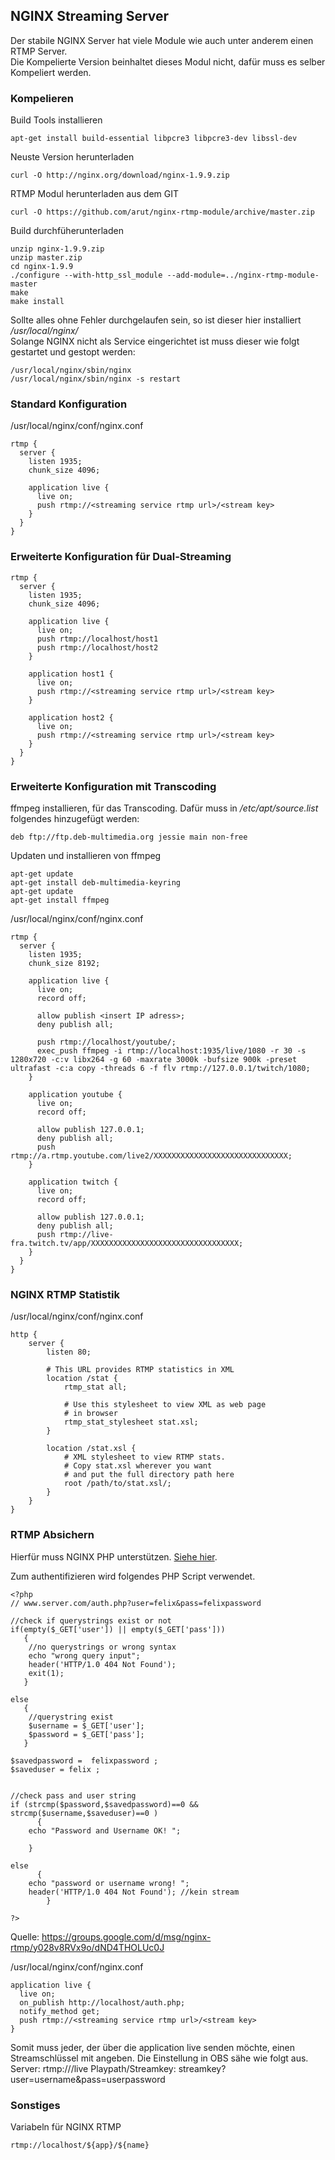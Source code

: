 ## NGINX Streaming Server

Der stabile NGINX Server hat viele Module wie auch unter anderem einen RTMP Server.  
Die Kompelierte Version beinhaltet dieses Modul nicht, dafür muss es selber Kompeliert werden.

### Kompelieren
Build Tools installieren

    apt-get install build-essential libpcre3 libpcre3-dev libssl-dev

Neuste Version herunterladen

    curl -O http://nginx.org/download/nginx-1.9.9.zip

RTMP Modul herunterladen aus dem GIT

    curl -O https://github.com/arut/nginx-rtmp-module/archive/master.zip

Build durchfüherunterladen

    unzip nginx-1.9.9.zip
    unzip master.zip
    cd nginx-1.9.9
    ./configure --with-http_ssl_module --add-module=../nginx-rtmp-module-master
    make
    make install

Sollte alles ohne Fehler durchgelaufen sein, so ist dieser hier installiert */usr/local/nginx/*  
Solange NGINX nicht als Service eingerichtet ist muss dieser wie folgt gestartet und gestopt werden:

    /usr/local/nginx/sbin/nginx
    /usr/local/nginx/sbin/nginx -s restart

### Standard Konfiguration
/usr/local/nginx/conf/nginx.conf

    rtmp {
      server {
        listen 1935;
        chunk_size 4096;

        application live {
          live on;
          push rtmp://<streaming service rtmp url>/<stream key>
        }
      }
    }

### Erweiterte Konfiguration für Dual-Streaming

    rtmp {
      server {
        listen 1935;
        chunk_size 4096;

        application live {
          live on;
          push rtmp://localhost/host1
          push rtmp://localhost/host2
        }

        application host1 {
          live on;
          push rtmp://<streaming service rtmp url>/<stream key>
        }

        application host2 {
          live on;
          push rtmp://<streaming service rtmp url>/<stream key>
        }
      }
    }

### Erweiterte Konfiguration mit Transcoding
ffmpeg installieren, für das Transcoding. Dafür muss in */etc/apt/source.list* folgendes hinzugefügt werden:

    deb ftp://ftp.deb-multimedia.org jessie main non-free

Updaten und installieren von ffmpeg

    apt-get update
    apt-get install deb-multimedia-keyring
    apt-get update
    apt-get install ffmpeg

/usr/local/nginx/conf/nginx.conf

    rtmp {
      server {
        listen 1935;
        chunk_size 8192;

        application live {
          live on;
          record off;

          allow publish <insert IP adress>;
          deny publish all;

          push rtmp://localhost/youtube/;
          exec_push ffmpeg -i rtmp://localhost:1935/live/1080 -r 30 -s 1280x720 -c:v libx264 -g 60 -maxrate 3000k -bufsize 900k -preset ultrafast -c:a copy -threads 6 -f flv rtmp://127.0.0.1/twitch/1080;
        }

        application youtube {
          live on;
          record off;

          allow publish 127.0.0.1;
          deny publish all;
          push rtmp://a.rtmp.youtube.com/live2/XXXXXXXXXXXXXXXXXXXXXXXXXXXXXX;
        }

        application twitch {
          live on;
          record off;

          allow publish 127.0.0.1;
          deny publish all;
          push rtmp://live-fra.twitch.tv/app/XXXXXXXXXXXXXXXXXXXXXXXXXXXXXXXXX;
        }
      }
    }

### NGINX RTMP Statistik
/usr/local/nginx/conf/nginx.conf

    http {
        server {
            listen 80;

            # This URL provides RTMP statistics in XML
            location /stat {
                rtmp_stat all;

                # Use this stylesheet to view XML as web page
                # in browser
                rtmp_stat_stylesheet stat.xsl;
            }

            location /stat.xsl {
                # XML stylesheet to view RTMP stats.
                # Copy stat.xsl wherever you want
                # and put the full directory path here
                root /path/to/stat.xsl/;
            }
        }
    }

### RTMP Absichern
Hierfür muss NGINX PHP unterstützen. [Siehe hier](https://github.com/mc8051/anleitungen/tree/master/nginx_php5).

Zum authentifizieren wird folgendes PHP Script verwendet.

    <?php
    // www.server.com/auth.php?user=felix&pass=felixpassword

    //check if querystrings exist or not
    if(empty($_GET['user']) || empty($_GET['pass']))
       {
        //no querystrings or wrong syntax
        echo "wrong query input";
        header('HTTP/1.0 404 Not Found');
        exit(1);
       }

    else
       {
        //querystring exist
        $username = $_GET['user'];
        $password = $_GET['pass'];
       }

    $savedpassword =  felixpassword ;
    $saveduser = felix ;


    //check pass and user string
    if (strcmp($password,$savedpassword)==0 &&  strcmp($username,$saveduser)==0 )
          {
    	echo "Password and Username OK! ";

    	}

    else
          {
    	echo "password or username wrong! ";
    	header('HTTP/1.0 404 Not Found'); //kein stream
            }

    ?>

Quelle: https://groups.google.com/d/msg/nginx-rtmp/y028v8RVx9o/dND4THOLUc0J


/usr/local/nginx/conf/nginx.conf

    application live {
      live on;
      on_publish http://localhost/auth.php;
      notify_method get;
      push rtmp://<streaming service rtmp url>/<stream key>
    }

Somit muss jeder, der über die application live senden möchte, einen Streamschlüssel mit angeben. Die Einstellung in OBS sähe wie folgt aus.
    Server: rtmp://<rtmp server>/live
    Playpath/Streamkey: streamkey?user=username&pass=userpassword

### Sonstiges
Variabeln für NGINX RTMP

    rtmp://localhost/${app}/${name}
